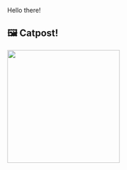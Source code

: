 Hello there!



## 🖼️ Catpost!

<sub>
    <img src="https://cdn2.thecatapi.com/images/dgg.jpg" height="256">
</sub>

